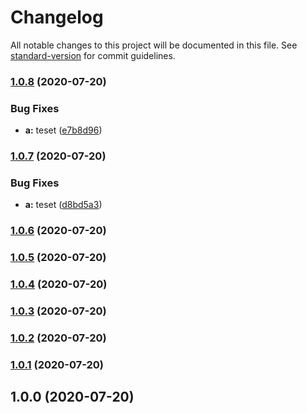# Changelog

All notable changes to this project will be documented in this file. See [standard-version](https://github.com/conventional-changelog/standard-version) for commit guidelines.

### [1.0.8](https://github.com/theanarkh/test/compare/v1.0.7...v1.0.8) (2020-07-20)


### Bug Fixes

* **a:** teset ([e7b8d96](https://github.com/theanarkh/test/commit/e7b8d968ebbb0516ea512a1248ed92c46e62b242))

### [1.0.7](https://github.com/theanarkh/test/compare/v1.0.6...v1.0.7) (2020-07-20)


### Bug Fixes

* **a:** teset ([d8bd5a3](https://github.com/theanarkh/test/commit/d8bd5a392457e478ac74f383533e58f5fa0981a0))

### [1.0.6](https://github.com/theanarkh/test/compare/v1.0.5...v1.0.6) (2020-07-20)

### [1.0.5](https://github.com/theanarkh/test/compare/v1.0.4...v1.0.5) (2020-07-20)

### [1.0.4](https://github.com/theanarkh/test/compare/v1.0.3...v1.0.4) (2020-07-20)

### [1.0.3](https://github.com/theanarkh/test/compare/v1.0.2...v1.0.3) (2020-07-20)

### [1.0.2](https://github.com/theanarkh/test/compare/v1.0.1...v1.0.2) (2020-07-20)

### [1.0.1](https://github.com/theanarkh/test/compare/v1.0.0...v1.0.1) (2020-07-20)

## 1.0.0 (2020-07-20)
